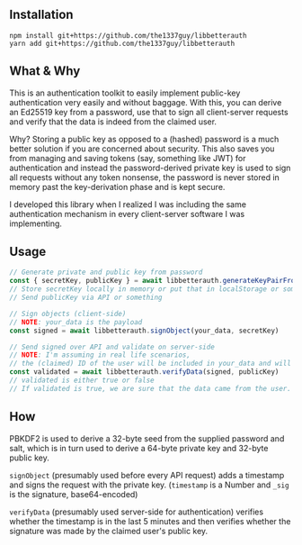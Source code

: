 ## Installation

```shell
npm install git+https://github.com/the1337guy/libbetterauth
yarn add git+https://github.com/the1337guy/libbetterauth
```

## What & Why

This is an authentication toolkit to easily implement public-key authentication very easily and without baggage. With this, you can derive an Ed25519 key from a password, use that to sign all client-server requests and verify that the data is indeed from the claimed user.

Why? Storing a public key as opposed to a (hashed) password is a much better solution if you are concerned about security. This  also saves you from managing and saving tokens (say, something like JWT) for authentication and instead the password-derived private key is used to sign all requests without any token nonsense, the password is never stored in memory past the key-derivation phase and is kept secure.

I developed this library when I realized I was including the same authentication mechanism in every client-server software I was implementing.

## Usage

```javascript
// Generate private and public key from password
const { secretKey, publicKey } = await libbetterauth.generateKeyPairFromPW(password, salt)
// Store secretKey locally in memory or put that in localStorage or something
// Send publicKey via API or something

// Sign objects (client-side)
// NOTE: your_data is the payload
const signed = await libbetterauth.signObject(your_data, secretKey)

// Send signed over API and validate on server-side
// NOTE: I'm assuming in real life scenarios,
// the (claimed) ID of the user will be included in your_data and will be used in the server to look up the public key
const validated = await libbetterauth.verifyData(signed, publicKey)
// validated is either true or false
// If validated is true, we are sure that the data came from the user.
```

## How

PBKDF2 is used to derive a 32-byte seed from the supplied password and salt, which is in turn used to derive a 64-byte private key and 32-byte public key.

`signObject` (presumably used before every API request) adds a timestamp and signs the request with the private key. (`timestamp` is a Number  and `_sig` is the signature, base64-encoded)

`verifyData` (presumably used server-side for authentication) verifies whether the timestamp is in the last 5 minutes and then verifies whether the signature was made by the claimed user's public key.
